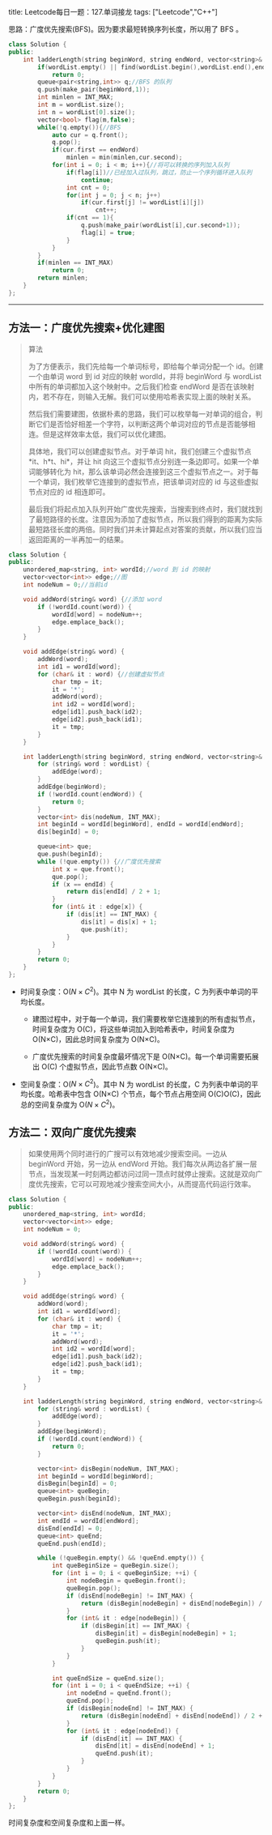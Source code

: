 title: Leetcode每日一题：127.单词接龙
tags: ["Leetcode","C++"]

思路：广度优先搜索(BFS)。因为要求最短转换序列长度，所以用了 BFS 。

~~~c++
class Solution {
public:
    int ladderLength(string beginWord, string endWord, vector<string>& wordList) {
        if(wordList.empty() || find(wordList.begin(),wordList.end(),endWord) == wordList.end())//如果字典没有目标单词，直接返回0
            return 0;
        queue<pair<string,int>> q;//BFS 的队列
        q.push(make_pair(beginWord,1));
        int minlen = INT_MAX;
        int m = wordList.size();
        int n = wordList[0].size();
        vector<bool> flag(m,false);
        while(!q.empty()){//BFS
            auto cur = q.front();
            q.pop();
            if(cur.first == endWord)
                minlen = min(minlen,cur.second);
            for(int i = 0; i < m; i++){//将可以转换的序列加入队列
                if(flag[i])//已经加入过队列，跳过，防止一个序列循环进入队列
                    continue;
                int cnt = 0;
                for(int j = 0; j < n; j++)
                    if(cur.first[j] != wordList[i][j])
                        cnt++;
                if(cnt == 1){
                    q.push(make_pair(wordList[i],cur.second+1));
                    flag[i] = true;
                }
            }
        }
        if(minlen == INT_MAX)
            return 0;
        return minlen;
    }
};
~~~

***

## 方法一：广度优先搜索+优化建图

> 算法
>
> 为了方便表示，我们先给每一个单词标号，即给每个单词分配一个 id。创建一个由单词 word 到 id 对应的映射 wordId，并将 beginWord 与 wordList 中所有的单词都加入这个映射中。之后我们检查 endWord 是否在该映射内，若不存在，则输入无解。我们可以使用哈希表实现上面的映射关系。
>
> 然后我们需要建图，依据朴素的思路，我们可以枚举每一对单词的组合，判断它们是否恰好相差一个字符，以判断这两个单词对应的节点是否能够相连。但是这样效率太低，我们可以优化建图。
>
> 具体地，我们可以创建虚拟节点。对于单词 hit，我们创建三个虚拟节点 \*it、h\*t、hi*，并让 hit 向这三个虚拟节点分别连一条边即可。如果一个单词能够转化为 hit，那么该单词必然会连接到这三个虚拟节点之一。对于每一个单词，我们枚举它连接到的虚拟节点，把该单词对应的 id 与这些虚拟节点对应的 id 相连即可。
>
> 最后我们将起点加入队列开始广度优先搜索，当搜索到终点时，我们就找到了最短路径的长度。注意因为添加了虚拟节点，所以我们得到的距离为实际最短路径长度的两倍。同时我们并未计算起点对答案的贡献，所以我们应当返回距离的一半再加一的结果。
>

~~~c++
class Solution {
public:
    unordered_map<string, int> wordId;//word 到 id 的映射
    vector<vector<int>> edge;//图
    int nodeNum = 0;//当前id

    void addWord(string& word) {//添加 word
        if (!wordId.count(word)) {
            wordId[word] = nodeNum++;
            edge.emplace_back();
        }
    }

    void addEdge(string& word) {
        addWord(word);
        int id1 = wordId[word];
        for (char& it : word) {//创建虚拟节点
            char tmp = it;
            it = '*';
            addWord(word);
            int id2 = wordId[word];
            edge[id1].push_back(id2);
            edge[id2].push_back(id1);
            it = tmp;
        }
    }

    int ladderLength(string beginWord, string endWord, vector<string>& wordList) {
        for (string& word : wordList) {
            addEdge(word);
        }
        addEdge(beginWord);
        if (!wordId.count(endWord)) {
            return 0;
        }
        vector<int> dis(nodeNum, INT_MAX);
        int beginId = wordId[beginWord], endId = wordId[endWord];
        dis[beginId] = 0;

        queue<int> que;
        que.push(beginId);
        while (!que.empty()) {//广度优先搜索
            int x = que.front();
            que.pop();
            if (x == endId) {
                return dis[endId] / 2 + 1;
            }
            for (int& it : edge[x]) {
                if (dis[it] == INT_MAX) {
                    dis[it] = dis[x] + 1;
                    que.push(it);
                }
            }
        }
        return 0;
    }
};
~~~

* 时间复杂度：O($N\times C^2$)。其中 N 为 wordList 的长度，C 为列表中单词的平均长度。

  * 建图过程中，对于每一个单词，我们需要枚举它连接到的所有虚拟节点，时间复杂度为 O(C)，将这些单词加入到哈希表中，时间复杂度为 O(N×C)，因此总时间复杂度为 O(N×C)。

  * 广度优先搜索的时间复杂度最坏情况下是 O(N×C)。每一个单词需要拓展出 O(C) 个虚拟节点，因此节点数 O(N×C)。

* 空间复杂度：O($N \times C^2$)。其中 N 为 wordList 的长度，C 为列表中单词的平均长度。哈希表中包含 O(N×C) 个节点，每个节点占用空间 O(C)O(C)，因此总的空间复杂度为 O($N \times C^2$)。

## 方法二：双向广度优先搜索

> 如果使用两个同时进行的广搜可以有效地减少搜索空间。一边从 beginWord 开始，另一边从 endWord 开始。我们每次从两边各扩展一层节点，当发现某一时刻两边都访问过同一顶点时就停止搜索。这就是双向广度优先搜索，它可以可观地减少搜索空间大小，从而提高代码运行效率。
>

~~~c++
class Solution {
public:
    unordered_map<string, int> wordId;
    vector<vector<int>> edge;
    int nodeNum = 0;

    void addWord(string& word) {
        if (!wordId.count(word)) {
            wordId[word] = nodeNum++;
            edge.emplace_back();
        }
    }

    void addEdge(string& word) {
        addWord(word);
        int id1 = wordId[word];
        for (char& it : word) {
            char tmp = it;
            it = '*';
            addWord(word);
            int id2 = wordId[word];
            edge[id1].push_back(id2);
            edge[id2].push_back(id1);
            it = tmp;
        }
    }

    int ladderLength(string beginWord, string endWord, vector<string>& wordList) {
        for (string& word : wordList) {
            addEdge(word);
        }
        addEdge(beginWord);
        if (!wordId.count(endWord)) {
            return 0;
        }

        vector<int> disBegin(nodeNum, INT_MAX);
        int beginId = wordId[beginWord];
        disBegin[beginId] = 0;
        queue<int> queBegin;
        queBegin.push(beginId);

        vector<int> disEnd(nodeNum, INT_MAX);
        int endId = wordId[endWord];
        disEnd[endId] = 0;
        queue<int> queEnd;
        queEnd.push(endId);

        while (!queBegin.empty() && !queEnd.empty()) {
            int queBeginSize = queBegin.size();
            for (int i = 0; i < queBeginSize; ++i) {
                int nodeBegin = queBegin.front();
                queBegin.pop();
                if (disEnd[nodeBegin] != INT_MAX) {
                    return (disBegin[nodeBegin] + disEnd[nodeBegin]) / 2 + 1;
                }
                for (int& it : edge[nodeBegin]) {
                    if (disBegin[it] == INT_MAX) {
                        disBegin[it] = disBegin[nodeBegin] + 1;
                        queBegin.push(it);
                    }
                }
            }

            int queEndSize = queEnd.size();
            for (int i = 0; i < queEndSize; ++i) {
                int nodeEnd = queEnd.front();
                queEnd.pop();
                if (disBegin[nodeEnd] != INT_MAX) {
                    return (disBegin[nodeEnd] + disEnd[nodeEnd]) / 2 + 1;
                }
                for (int& it : edge[nodeEnd]) {
                    if (disEnd[it] == INT_MAX) {
                        disEnd[it] = disEnd[nodeEnd] + 1;
                        queEnd.push(it);
                    }
                }
            }
        }
        return 0;
    }
};
~~~

时间复杂度和空间复杂度和上面一样。
